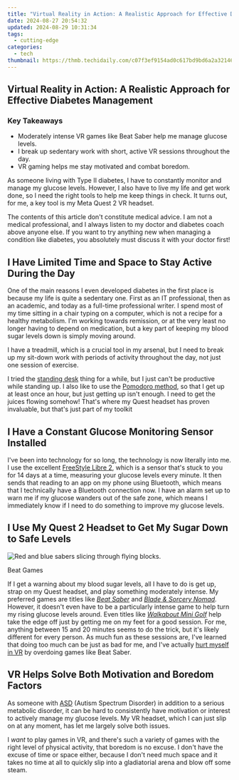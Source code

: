 ```yaml
---
title: "Virtual Reality in Action: A Realistic Approach for Effective Diabetes Management"
date: 2024-08-27 20:54:32
updated: 2024-08-29 10:31:34
tags:
  - cutting-edge
categories:
  - tech
thumbnail: https://thmb.techidaily.com/c07f3ef9154ad0c617bd9bd6a2a32146d7b51b27c7deece2dc0396518e1e76ee.jpg
---
```


## Virtual Reality in Action: A Realistic Approach for Effective Diabetes Management

### Key Takeaways

* Moderately intense VR games like Beat Saber help me manage glucose levels.
* I break up sedentary work with short, active VR sessions throughout the day.
* VR gaming helps me stay motivated and combat boredom.

 As someone living with Type II diabetes, I have to constantly monitor and manage my glucose levels. However, I also have to live my life and get work done, so I need the right tools to help me keep things in check. It turns out, for me, a key tool is my Meta Quest 2 VR headset.

 The contents of this article don't constitute medical advice. I am not a medical professional, and I always listen to my doctor and diabetes coach above anyone else. If you want to try anything new when managing a condition like diabetes, you absolutely must discuss it with your doctor first!

##  I Have Limited Time and Space to Stay Active During the Day

 One of the main reasons I even developed diabetes in the first place is because my life is quite a sedentary one. First as an IT professional, then as an academic, and today as a full-time professional writer. I spend most of my time sitting in a chair typing on a computer, which is not a recipe for a healthy metabolism. I'm working towards remission, or at the very least no longer having to depend on medication, but a key part of keeping my blood sugar levels down is simply moving around.

 I have a treadmill, which is a crucial tool in my arsenal, but I need to break up my sit-down work with periods of activity throughout the day, not just one session of exercise.

 I tried the [standing desk](https://video-capture.techidaily.com/updated-streamlining-mov-files-on-windows-11-os/) thing for a while, but I just can't be productive while standing up. I also like to use the [Pomodoro method](https://screen-sharing-recording.techidaily.com/updated-navigating-noise-free-networks-secrets-for-silencing-disruptions-on-gomeet/), so that I get up at least once an hour, but just getting up isn't enough. I need to get the juices flowing somehow! That's where my Quest headset has proven invaluable, but that's just part of my toolkit

##  I Have a Constant Glucose Monitoring Sensor Installed

 I've been into technology for so long, the technology is now literally into me. I use the excellent [FreeStyle Libre 2](https://www.freestyle.abbott/us-en/products/freestyle-libre-2.html), which is a sensor that's stuck to you for 14 days at a time, measuring your glucose levels every minute. It then sends that reading to an app on my phone using Bluetooth, which means that I technically have a Bluetooth connection now. I have an alarm set up to warn me if my glucose wanders out of the safe zone, which means I immediately know if I need to do something to improve my glucose levels.

##  I Use My Quest 2 Headset to Get My Sugar Down to Safe Levels

![Red and blue sabers slicing through flying blocks.](https://static1.howtogeekimages.com/wordpress/wp-content/uploads/2024/07/beatsaber.jpg) 

Beat Games

 If I get a warning about my blood sugar levels, all I have to do is get up, strap on my Quest headset, and play something moderately intense. My preferred games are titles like _[Beat Saber](https://www.meta.com/experiences/2448060205267927/)_ and _[Blade & Sorcery Nomad](https://www.meta.com/experiences/2031826350263349/)._ However, it doesn't even have to be a particularly intense game to help turn my rising glucose levels around. Even titles like _[Walkabout Mini Golf](https://www.meta.com/experiences/2462678267173943/)_ help take the edge off just by getting me on my feet for a good session. For me, anything between 15 and 20 minutes seems to do the trick, but it's likely different for every person. As much fun as these sessions are, I've learned that doing too much can be just as bad for me, and I've actually [hurt myself in VR](https://ios-pokemon-go.techidaily.com/catch-or-beat-sleeping-snorlax-on-pokemon-go-for-apple-iphone-14-drfone-by-drfone-virtual-ios/) by overdoing games like Beat Saber.

##  VR Helps Solve Both Motivation and Boredom Factors

 As someone with [ASD](https://www.mayoclinic.org/diseases-conditions/autism-spectrum-disorder/symptoms-causes/syc-20352928) (Autism Spectrum Disorder) in addition to a serious metabolic disorder, it can be hard to consistently have motivation or interest to actively manage my glucose levels. My VR headset, which I can just slip on at any moment, has let me largely solve both issues.

 I _want_ to play games in VR, and there's such a variety of games with the right level of physical activity, that boredom is no excuse. I don't have the excuse of time or space either, because I don't need much space and it takes no time at all to quickly slip into a gladiatorial arena and blow off some steam.

<ins class="adsbygoogle"
     style="display:block"
     data-ad-format="autorelaxed"
     data-ad-client="ca-pub-7571918770474297"
     data-ad-slot="1223367746"></ins>



<ins class="adsbygoogle"
     style="display:block"
     data-ad-client="ca-pub-7571918770474297"
     data-ad-slot="8358498916"
     data-ad-format="auto"
     data-full-width-responsive="true"></ins>
